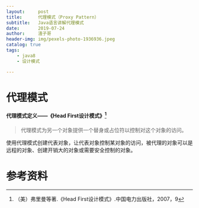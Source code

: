 ```yaml
---
layout:     post
title:      代理模式（Proxy Pattern）
subtitle:   Java语言讲解代理模式
date:       2019-07-24
author:     渣子哥
header-img: img/pexels-photo-1936936.jpeg
catalog: true
tags:
    - java8
    - 设计模式

---
```


# 代理模式









#### 代理模式定义——《Head First设计模式》[^1]

> 代理模式为另一个对象提供一个替身或占位符以控制对这个对象的访问。

使用代理模式创建代表对象，让代表对象控制某对象的访问，被代理的对象可以是远程的对象、创建开销大的对象或需要安全控制的对象。

# 参考资料

[^1]: （美）弗里曼等著.《Head First设计模式》.中国电力出版社，2007，9

